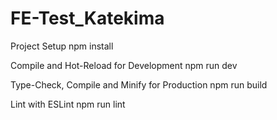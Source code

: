 # FE-Test_Katekima

Project Setup
npm install

Compile and Hot-Reload for Development
npm run dev

Type-Check, Compile and Minify for Production
npm run build

Lint with ESLint
npm run lint
